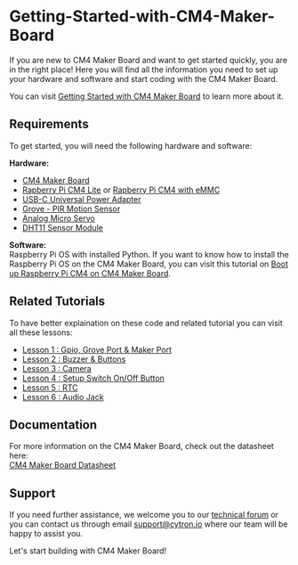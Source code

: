 # Getting-Started-with-CM4-Maker-Board  

If you are new to CM4 Maker Board and want to get started quickly, you are in the right place! Here you will find all the information you need to set up your hardware and software and start coding with the CM4 Maker Board.

You can visit [Getting Started with CM4 Maker Board](https://cytron.io/tutorial/getting-started-with-cm4-maker-board) to learn more about it.  

## Requirements  
To get started, you will need the following hardware and software:  

**Hardware:**  
* [CM4 Maker Board](https://cytron.io/p-cm4-maker-board-and-kits)  
* [Rapberry Pi CM4 Lite](https://cytron.io/p-raspberry-pi-cm4-wireless-4gb-ram-lite-no-emmc-and-kits) or [Rapberry Pi CM4 with eMMC](https://cytron.io/p-raspberry-pi-cm4-wireless-8gb-ram-8gb-emmc-and-kits)  
* [USB-C Universal Power Adapter](https://cytron.io/p-5v-3p5a-usb-c-universal-power-adapter-uk-eu-us-plug)  
* [Grove - PIR Motion Sensor](https://cytron.io/p-grove-pir-motion-sensor)  
* [Analog Micro Servo](https://cytron.io/p-analog-micro-servo-9g-3v-6v)  
* [DHT11 Sensor Module](https://cytron.io/p-dht11-sensor-module-breakout)  

**Software:**  
Raspberry Pi OS with installed Python. If you want to know how to install the Raspberry Pi OS on the CM4 Maker Board, you can visit this tutorial on [Boot up Raspberry Pi CM4 on CM4 Maker Board](https://cytron.io/tutorial/boot-up-raspberry-pi-cm4-on-cm4-maker-board).  

## Related Tutorials  
To have better explaination on these code and related tutorial you can visit all these lessons:  
* [Lesson 1 : Gpio, Grove Port & Maker Port](https://cytron.io/tutorial/lesson-1-gpio-grove-port-maker-port)  
* [Lesson 2 : Buzzer & Buttons](https://cytron.io/tutorial/lesson-2-buzzer-buttons)  
* [Lesson 3 : Camera](https://cytron.io/tutorial/lesson-3-camera)  
* [Lesson 4 : Setup Switch On/Off Button](https://cytron.io/tutorial/lesson-4-setup-switch-on-off-button)  
* [Lesson 5 : RTC](https://cytron.io/tutorial/lesson-5-rtc)  
* [Lesson 6 : Audio Jack](https://cytron.io/tutorial/lesson-6-audio-jack)  

## Documentation  
For more information on the CM4 Maker Board, check out the datasheet here:  
[CM4 Maker Board Datasheet](https://docs.google.com/document/d/1XmZSR81IN70pndZ2odBmlZgAufiIBawVdKZ71C7101Y/edit#)  

## Support  
If you need further assistance, we welcome you to our [technical forum](http://forum.cytron.io) or you can contact us through email support@cytron.io where our team will be happy to assist you. 

Let's start building with CM4 Maker Board!
